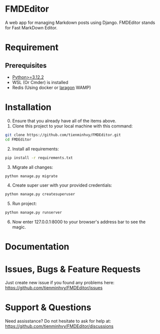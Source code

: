 # FMDEditor
A web app for managing Markdown posts using Django. FMDEditor stands for Fast MarkDown Editor.

# Requirement

## Prerequisites
- [Python>=3.12.2](https://www.python.org/downloads/)
- WSL (Or Cmder) is installed
- Redis (Using docker or [laragon](https://laragon.org) WAMP)

# Installation
0. Ensure that you already have all of the items above.
1. Clone this project to your local machine with this command:
```bash
git clone https://github.com/tienminhvy/FMDEditor.git
cd FMDEditor
```
2. Install all requirements:
```bash
pip install -r requirements.txt
```
3. Migrate all changes:
```bash
python manage.py migrate
```
4. Create super user with your provided credentials:
```bash
python manage.py createsuperuser
```
5. Run project:
```bash
python manage.py runserver
```
6. Now enter 127.0.0.1:8000 to your browser's address bar to see the magic.

# Documentation

# Issues, Bugs & Feature Requests

Just create new issue if you found any problems here: https://github.com/tienminhvy/FMDEditor/issues

# Support & Questions

Need assisstance? Do not hesitate to ask for help at: https://github.com/tienminhvy/FMDEditor/discussions
